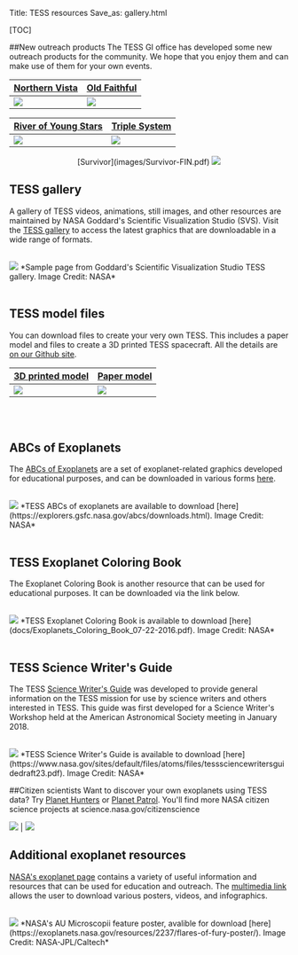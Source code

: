 Title: TESS resources
Save_as: gallery.html

[TOC]

##New outreach products
The TESS GI office has developed some new outreach products for the community. We hope that you enjoy them and can make use of them for your own events. 

[Northern Vista](images/Northernsky-FIN.pdf) | [Old Faithful](images/Oldfaithful-FIN.pdf) |
:-------------------------|:-------------------------
<img class="img-responsive" style="max-width:100%;" src="images/Northernsky-FIN.pdf"> | <img class="img-responsive" style="max-width:100%;" src="images/Oldfaithful-FIN.pdf">

[River of Young Stars](images/Riverofyoungstars-FIN.pdf) | [Triple System](images/Triplesystem-FIN.pdf) |
:-------------------------|:-------------------------
<img class="img-responsive" style="max-width:100%;" src="images/Riverofyoungstars-FIN.pdf"> | <img class="img-responsive" style="max-width:100%;" src="images/Triplesystem-FIN.pdf">

<center>
[Survivor](images/Survivor-FIN.pdf)
<img class="img-responsive" style="max-width:50%;" src="images/Survivor-FIN.pdf" > 
</center>

## TESS gallery
A gallery of TESS videos, animations, still images, and other resources are maintained by NASA Goddard's Scientific Visualization Studio (SVS). Visit the [TESS gallery](https://svs.gsfc.nasa.gov/Gallery/TESS.html) to access the latest graphics that are downloadable in a wide range of formats.

<br/>
<img class="img-responsive" style="max-width:80%;" src="images/tess-svs.png">
*Sample page from Goddard's Scientific Visualization Studio TESS gallery. Image Credit: NASA*
<br/>

<br/>

## TESS model files
You can download files to create your very own TESS. This includes a paper model and files to create a 3D printed TESS spacecraft. All the details are [on our Github site](https://github.com/tessgi/tess-3d-printing-model).


[3D printed model](https://github.com/tessgi/tess-3d-printing-model) | [Paper model](https://github.com/tessgi/tess-3d-printing-model) |
:-------------------------|:-------------------------
<img class="img-responsive" style="max-width:80%;" src="images/tess_3d_model_1.jpg"> | <img class="img-responsive" style="max-width:80%;" src="images/tess_paper_model_1.jpg">
<br/>

<br/>


## ABCs of Exoplanets

The [ABCs of Exoplanets](https://explorers.gsfc.nasa.gov/abcs/index.html) are a set of exoplanet-related graphics developed for educational purposes, and can be downloaded in various forms [here](https://explorers.gsfc.nasa.gov/abcs/downloads.html).

<br/>
<img class="img-responsive" style="max-width:80%;" src="images/tess-abc.png">
*TESS ABCs of exoplanets are available to download [here](https://explorers.gsfc.nasa.gov/abcs/downloads.html). Image Credit: NASA*
<br/>

<br/>

## TESS Exoplanet Coloring Book

The Exoplanet Coloring Book is another resource that can be used for
educational purposes. It can be downloaded via the link below.

<br/>
<img class="img-responsive" style="max-width:80%;" src="images/tess-coloring-book.png">
*TESS Exoplanet Coloring Book is available to download [here](docs/Exoplanets_Coloring_Book_07-22-2016.pdf). Image Credit: NASA*
<br/>

<br/>

## TESS Science Writer's Guide

The TESS [Science Writer's Guide](https://www.nasa.gov/sites/default/files/atoms/files/tesssciencewritersguidedraft23.pdf) was developed to provide general information on the TESS mission for use by science writers and others interested in TESS. This guide was first developed for a Science Writer's Workshop held at the American Astronomical Society meeting in January 2018.


<br/>
<img class="img-responsive" style="max-width:80%;" src="images/tess-science-writers-guide.png">
*TESS Science Writer's Guide is available to download [here](https://www.nasa.gov/sites/default/files/atoms/files/tesssciencewritersguidedraft23.pdf). Image Credit: NASA*
<br/>


<!--
<br/>
<img class="img-responsive" style="max-width:80%;" src="images/tess-poster.png">
*TESS poster available in high-res to download [here](https://explorers.gsfc.nasa.gov/abcs/downloads.html). Image Credit: NASA*
<br/>
-->


##Citizen scientists
Want to discover your own exoplanets using TESS data? Try 
[Planet Hunters](planethunters.org) or [Planet Patrol](exoplanetpatrol.org). 
You'll find more NASA citizen science projects at science.nasa.gov/citizenscience

<img class="img-responsive" style="max-width:80%;" src="images/planetpatrol.png"> | <img class="img-responsive" style="max-width:80%;" src="images/planethunters.png">



## Additional exoplanet resources

[NASA's exoplanet page](https://exoplanets.nasa.gov) contains a variety of useful information and resources that can be used for education and outreach. The [multimedia link](https://exoplanets.nasa.gov/multimedia/exoplanet-travel-bureau/?page=0&per_page=25&order=pub_date+desc%2C+id+desc&search=&category=122%3A174) allows  the user to download various posters, videos, and infographics.

<br/>
<img class="img-responsive" style="max-width:80%;" src="images/2237_FLARES_RGB_smallv2.jpg">
*NASA's AU Microscopii feature poster, avalible for download [here](https://exoplanets.nasa.gov/resources/2237/flares-of-fury-poster/). Image Credit: NASA-JPL/Caltech*
<br/>